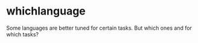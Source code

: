 # whichlanguage
Some languages are better tuned for certain tasks. But which ones and for which tasks?
